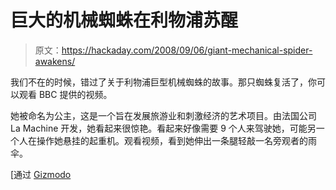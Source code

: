 # 巨大的机械蜘蛛在利物浦苏醒

> 原文：<https://hackaday.com/2008/09/06/giant-mechanical-spider-awakens/>

我们不在的时候，错过了关于利物浦巨型机械蜘蛛的故事。那只蜘蛛复活了，你可以观看 BBC 提供的视频。

她被命名为公主，这是一个旨在发展旅游业和刺激经济的艺术项目。由法国公司 La Machine 开发，她看起来很惊艳。看起来好像需要 9 个人来驾驶她，可能另一个人在操作她悬挂的起重机。观看视频，看到她伸出一条腿轻敲一名旁观者的雨伞。

[通过 [Gizmodo](http://gizmodo.com/5046092/the-50+foot-mechanical-spider-awakens)